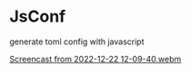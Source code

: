 # JsConf
generate toml config with javascript

[Screencast from 2022-12-22 12-09-40.webm](https://user-images.githubusercontent.com/22427111/209122062-be7e61eb-70e4-4570-ae19-5935813c821b.webm)
